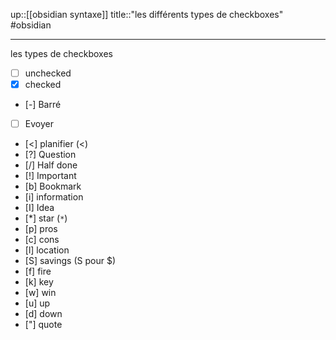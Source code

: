 up::[[obsidian syntaxe]]
title::"les différents types de checkboxes"
#obsidian 

----
les types de checkboxes

 - [ ] unchecked
 - [x] checked
 - [-] Barré
- [ ] Evoyer
 - [<] planifier (<)
 - [?] Question
 - [/] Half done
 - [!] Important
 - [b] Bookmark
 - [i] information
 - [I] Idea
 - [*] star (`*`)
 - [p] pros
 - [c] cons
 - [l] location
 - [S] savings (S pour $)
 - [f] fire
 - [k] key
 - [w] win
 - [u] up
 - [d] down
 - ["] quote 

 